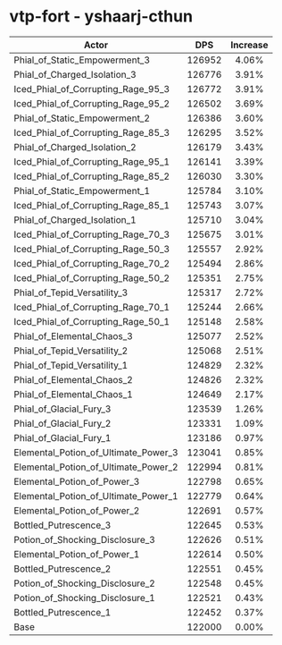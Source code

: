 # vtp-fort - yshaarj-cthun
| Actor | DPS | Increase |
|---|:---:|:---:|
|Phial_of_Static_Empowerment_3|126952|4.06%|
|Phial_of_Charged_Isolation_3|126776|3.91%|
|Iced_Phial_of_Corrupting_Rage_95_3|126772|3.91%|
|Iced_Phial_of_Corrupting_Rage_95_2|126502|3.69%|
|Phial_of_Static_Empowerment_2|126386|3.60%|
|Iced_Phial_of_Corrupting_Rage_85_3|126295|3.52%|
|Phial_of_Charged_Isolation_2|126179|3.43%|
|Iced_Phial_of_Corrupting_Rage_95_1|126141|3.39%|
|Iced_Phial_of_Corrupting_Rage_85_2|126030|3.30%|
|Phial_of_Static_Empowerment_1|125784|3.10%|
|Iced_Phial_of_Corrupting_Rage_85_1|125743|3.07%|
|Phial_of_Charged_Isolation_1|125710|3.04%|
|Iced_Phial_of_Corrupting_Rage_70_3|125675|3.01%|
|Iced_Phial_of_Corrupting_Rage_50_3|125557|2.92%|
|Iced_Phial_of_Corrupting_Rage_70_2|125494|2.86%|
|Iced_Phial_of_Corrupting_Rage_50_2|125351|2.75%|
|Phial_of_Tepid_Versatility_3|125317|2.72%|
|Iced_Phial_of_Corrupting_Rage_70_1|125244|2.66%|
|Iced_Phial_of_Corrupting_Rage_50_1|125148|2.58%|
|Phial_of_Elemental_Chaos_3|125077|2.52%|
|Phial_of_Tepid_Versatility_2|125068|2.51%|
|Phial_of_Tepid_Versatility_1|124829|2.32%|
|Phial_of_Elemental_Chaos_2|124826|2.32%|
|Phial_of_Elemental_Chaos_1|124649|2.17%|
|Phial_of_Glacial_Fury_3|123539|1.26%|
|Phial_of_Glacial_Fury_2|123331|1.09%|
|Phial_of_Glacial_Fury_1|123186|0.97%|
|Elemental_Potion_of_Ultimate_Power_3|123041|0.85%|
|Elemental_Potion_of_Ultimate_Power_2|122994|0.81%|
|Elemental_Potion_of_Power_3|122798|0.65%|
|Elemental_Potion_of_Ultimate_Power_1|122779|0.64%|
|Elemental_Potion_of_Power_2|122691|0.57%|
|Bottled_Putrescence_3|122645|0.53%|
|Potion_of_Shocking_Disclosure_3|122626|0.51%|
|Elemental_Potion_of_Power_1|122614|0.50%|
|Bottled_Putrescence_2|122551|0.45%|
|Potion_of_Shocking_Disclosure_2|122548|0.45%|
|Potion_of_Shocking_Disclosure_1|122521|0.43%|
|Bottled_Putrescence_1|122452|0.37%|
|Base|122000|0.00%|
